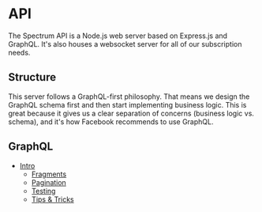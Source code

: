 # API

The Spectrum API is a Node.js web server based on Express.js and GraphQL. It's also houses a websocket server for all of our subscription needs.

## Structure

This server follows a GraphQL-first philosophy. That means we design the GraphQL schema first and then start implementing business logic. This is great because it gives us a clear separation of concerns (business logic vs. schema), and it's how Facebook recommends to use GraphQL.

## GraphQL
- [Intro](graphql/intro.md)
  - [Fragments](graphql/fragments.md)
  - [Pagination](graphql/pagination.md)
  - [Testing](graphql/testing.md)
  - [Tips & Tricks](graphql/tips-and-tricks.md)